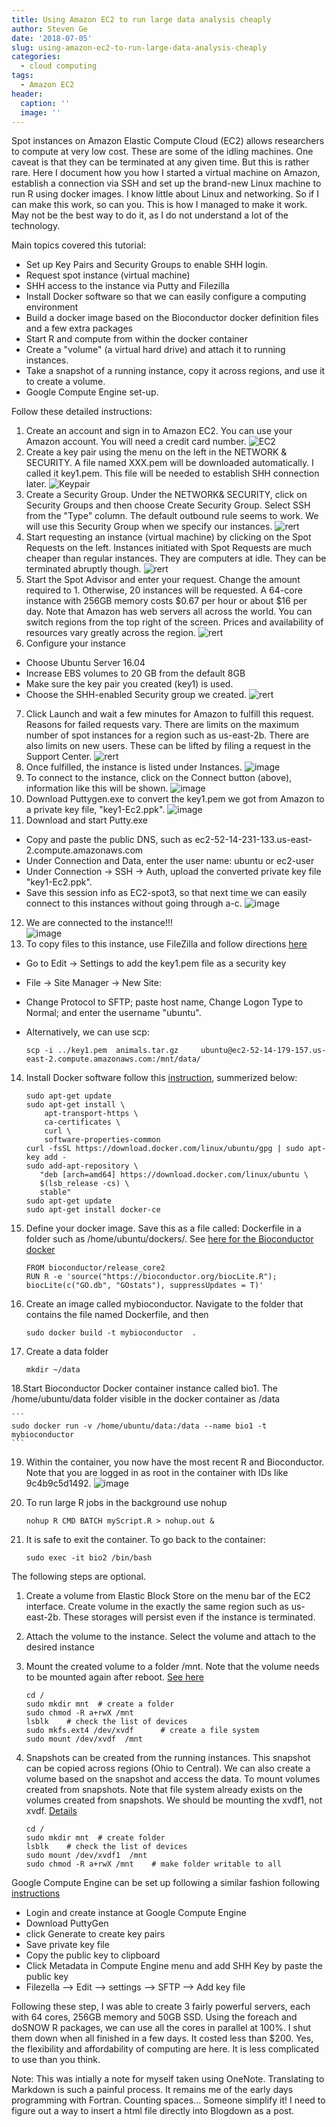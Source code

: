 ```yaml
---
title: Using Amazon EC2 to run large data analysis cheaply
author: Steven Ge
date: '2018-07-05'
slug: using-amazon-ec2-to-run-large-data-analysis-cheaply
categories:
  - cloud computing
tags:
  - Amazon EC2
header:
  caption: ''
  image: ''
---
```

Spot instances on Amazon Elastic Compute Cloud (EC2) allows researchers to compute at very low cost. These are some of the idling machines. One caveat is that they can be terminated at any given time. But this is rather rare. Here I document how you how I started a virtual machine on Amazon, establish a connection via SSH and set up the brand-new Linux machine to run R using docker images. I know little about Linux and networking. So if I can make this work, so can you. This is how I managed to make it work. May not be the best way to do it, as I do not understand a lot of the technology. 

Main topics covered this tutorial:

* Set up Key Pairs and Security Groups to enable SHH login.
*	Request spot instance (virtual machine)
* SHH access to the instance via Putty and Filezilla
* Install Docker software so that we can easily configure a computing environment
* Build a docker image based on the Bioconductor docker definition files and a few extra packages
* Start R and compute from within the docker container
* Create a "volume" (a virtual hard drive) and attach it to running instances.
* Take a snapshot of a running instance, copy it across regions, and use it to create a volume.
* Google Compute Engine set-up.

Follow these detailed instructions:

1. Create an account and sign in to Amazon EC2. You can use your Amazon account. You will need a credit card number.
![EC2](/img/postEC2/image001.png)
2. Create a key pair using the menu on the left in the NETWORK & SECURITY. A file named XXX.pem will be downloaded automatically. I called it key1.pem. This file will be needed to establish SHH connection later.
![Keypair](/img/postEC2/image003.png)
3. Create a Security Group.  Under the NETWORK& SECURITY, click on Security Groups and then choose Create Security Group.  Select SSH from the "Type" column.  The default outbound rule seems to work. We will use this Security Group when we specify our instances.
![rert](/img/postEC2/image005.png)
4. Start requesting an instance (virtual machine) by clicking on the Spot Requests on the left. Instances initiated with Spot Requests are much cheaper than regular instances. They are computers at idle. They can be terminated abruptly though.
![rert](/img/postEC2/image007.png)
5.	Start the Spot Advisor and enter your request. Change the amount required to 1. Otherwise, 20 instances will be requested. A 64-core instance with 256GB memory costs $0.67 per hour or about $16 per day.  Note that Amazon has web servers all across the world. You can switch regions from the top right of the screen. Prices and availability of resources vary greatly across the region. 
![rert](/img/postEC2/image009.png)
6. Configure your instance
 - Choose Ubuntu Server 16.04
 - Increase EBS volumes to 20 GB from the default 8GB
 - Make sure the key pair you created (key1) is used.
 - Choose the SHH-enabled Security group we created. 
 ![rert](/img/postEC2/image011.png)
7.	Click Launch and wait a few minutes for Amazon to fulfill this request. Reasons for failed requests vary. There are limits on the maximum number of spot instances for a region such as us-east-2b. There are also limits on new users. These can be lifted by filing a request in the Support Center. 
 ![rert](/img/postEC2/image013.png)
8. Once fulfilled, the instance is listed under Instances. 
 ![image](/img/postEC2/image015.png)
9. To connect to the instance, click on the Connect button (above), information like this will be shown.
 ![image](/img/postEC2/image017.png)
10.	Download Puttygen.exe to convert the key1.pem we got from Amazon to a private key file, "key1-Ec2.ppk".  ![image](/img/postEC2/image019.png)
11.	Download and start Putty.exe
 - Copy and paste the public DNS, such as ec2-52-14-231-133.us-east-2.compute.amazonaws.com
 - Under Connection and Data, enter the user name: ubuntu or ec2-user
 - Under Connection -> SSH  -> Auth, upload the converted private key file "key1-Ec2.ppk". 
 - Save this session info as EC2-spot3, so that next time we can easily connect to this instances without going through a-c. 
 ![image](/img/postEC2/image021.png)
12.	We are connected to the instance!!!  
 ![image](/img/postEC2/image023.png)
13.	To copy files to this instance, use FileZilla and follow directions [here](http://angus.readthedocs.io/en/2014/amazon/transfer-files-between-instance.html)
 - Go to Edit -> Settings to add the key1.pem file as a security key
 - File -> Site Manager -> New Site: 
 - Change Protocol to SFTP;  paste host name, Change Logon Type to Normal;  and enter the username "ubuntu". 
 - Alternatively, we can use scp: 

    ```
    scp -i ../key1.pem  animals.tar.gz     ubuntu@ec2-52-14-179-157.us-east-2.compute.amazonaws.com:/mnt/data/
     ```
14.	Install Docker software follow this [instruction](https://docs.docker.com/install/linux/docker-ce/ubuntu/#install-using-the-repository), summerized below:

    ```
    sudo apt-get update
    sudo apt-get install \
        apt-transport-https \
        ca-certificates \
        curl \
        software-properties-common
    curl -fsSL https://download.docker.com/linux/ubuntu/gpg | sudo apt-key add -
    sudo add-apt-repository \
       "deb [arch=amd64] https://download.docker.com/linux/ubuntu \
       $(lsb_release -cs) \
       stable"
    sudo apt-get update
    sudo apt-get install docker-ce
    ```
15. Define your docker image. Save this  as a file called: Dockerfile in a folder such as /home/ubuntu/dockers/. See [here for the Bioconductor docker](https://www.bioconductor.org/help/docker/)

    ```
    FROM bioconductor/release_core2
    RUN R -e 'source("https://bioconductor.org/biocLite.R");
    biocLite(c("GO.db", "GOstats"), suppressUpdates = T)'
    ```
16.	Create an image called mybioconductor. Navigate to the folder that contains the file named Dockerfile, and then 

    ```
    sudo docker build -t mybioconductor  .
    ```
17. Create a data folder

    ```
    mkdir ~/data
    ```
18.Start Bioconductor Docker container instance called bio1. The /home/ubuntu/data folder visible in the docker container as /data

    ```
    sudo docker run -v /home/ubuntu/data:/data --name bio1 -t         mybioconductor 
    ```
19. Within the container, you now have the most recent R and Bioconductor. Note that you are logged in as root in the container with IDs like 9c4b9c5d1492.
 ![image](/img/postEC2/image025.png)
20. To run large R jobs in the background use nohup

    ```
    nohup R CMD BATCH myScript.R > nohup.out & 
    ```
21. It is safe to exit the container. To go back to the container:

    ```
    sudo exec -it bio2 /bin/bash 
    ```

The following steps are optional. 

1. Create a volume from Elastic Block Store on the menu bar of the EC2 interface.
Create volume in the exactly the same region such as us-east-2b. These storages will persist even if the instance is terminated.
2. Attach the volume to the instance.  Select the volume and attach to the desired instance
3. Mount the created volume to a folder /mnt. Note that the volume needs to be mounted again after reboot. [See here](https://n2ws.com/blog/how-to-guides/connect-aws-ebs-volume-another-instance)

    ```
    cd /
    sudo mkdir mnt  # create a folder
    sudo chmod -R a+rwX /mnt
    lsblk    # check the list of devices 
    sudo mkfs.ext4 /dev/xvdf      # create a file system
    sudo mount /dev/xvdf  /mnt 
    ```
4. Snapshots can be created from the running instances. This snapshot can be copied across regions (Ohio to Central). We can also create a volume based on the snapshot and access the data. To mount volumes created from snapshots. Note that file system already exists on the volumes created from snapshots. We should be mounting the xvdf1, not xvdf. [Details](https://serverfault.com/questions/632905/cannot-mount-an-existing-ebs-on-aws)

    ```
    cd /
    sudo mkdir mnt  # create folder
    lsblk    # check the list of devices 
    sudo mount /dev/xvdf1  /mnt      
    sudo chmod -R a+rwX /mnt    # make folder writable to all
    ```

  Google Compute Engine can be set up following a similar fashion following [instructions](https://www.onepagezen.com/google-cloud-ftp-filezilla-quick-start/)
 - Login and create instance at Google  Compute Engine 
 - Download PuttyGen
 - click Generate to create key pairs
 - Save private key file
 - Copy the public key to clipboard
 - Click Metadata in Compute Engine menu and add SHH Key by paste the public key
 - Filezella --> Edit --> settings --> SFTP  --> Add key file
 
 
 Following these step, I was able to create 3 fairly powerful servers, each with 64 cores, 256GB memory and 50GB SSD. Using the foreach and doSNOW  R packages, we can use all the cores in parallel at 100%.  I shut them down when all finished in a few days. It costed less than $200. Yes, the flexibility and affordability of computing are here. It is less complicated to use than you think. 
 
Note: This was intially a note for myself taken using OneNote. Translating to Markdown is such a painful process. It remains me of the early days programming with Fortran. Counting spaces... Someone simplify it! I need to figure out a way to insert a html file directly into Blogdown as a post. 
 


